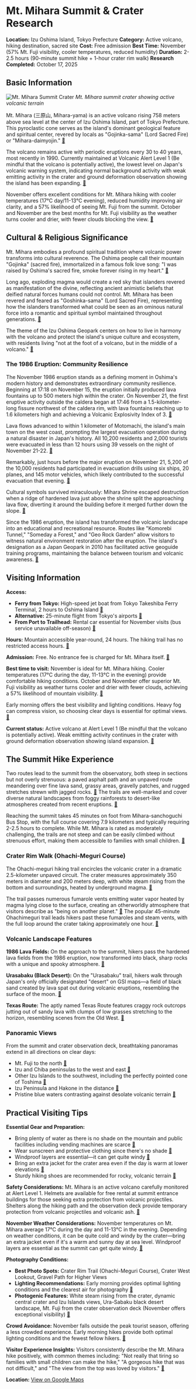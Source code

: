 # Mt. Mihara Summit & Crater Research

**Location:** Izu Oshima Island, Tokyo Prefecture
**Category:** Active volcano, hiking destination, sacred site
**Cost:** Free admission
**Best Time:** November (57% Mt. Fuji visibility, cooler temperatures, reduced humidity)
**Duration:** 2-2.5 hours (90-minute summit hike + 1-hour crater rim walk)
**Research Completed:** October 17, 2025

## Basic Information

![Mt. Mihara Summit Crater](https://upload.wikimedia.org/wikipedia/commons/1/1a/三原山火口-Mt.Mihara_Voｌcano_-_panoramio.jpg)
*Mt. Mihara summit crater showing active volcanic terrain*

Mt. Mihara (三原山, Mihara-yama) is an active volcano rising 758 meters above sea level at the center of Izu Oshima Island, part of Tokyo Prefecture. This pyroclastic cone serves as the island's dominant geological feature and spiritual center, revered by locals as "Gojinka-sama" (Lord Sacred Fire) or "Mihara-daimyojin." [🔗](https://allabout-japan.com/en/article/11370/)

The volcano remains active with periodic eruptions every 30 to 40 years, most recently in 1990. Currently maintained at Volcanic Alert Level 1 (Be mindful that the volcano is potentially active), the lowest level on Japan's volcanic warning system, indicating normal background activity with weak emitting activity in the crater and ground deformation observation showing the island has been expanding. [🔗](https://izuoshima-geo.org/en/information/)

November offers excellent conditions for Mt. Mihara hiking with cooler temperatures (17°C day/11-13°C evening), reduced humidity improving air clarity, and a 57% likelihood of seeing Mt. Fuji from the summit. October and November are the best months for Mt. Fuji visibility as the weather turns cooler and drier, with fewer clouds blocking the view. [🔗](https://livejapan.com/en/in-tokyo/in-pref-fuji_mountain/in-mount_fuji/article-a0002532/)

## Cultural & Religious Significance

Mt. Mihara embodies a profound spiritual tradition where volcanic power transforms into cultural reverence. The Oshima people call their mountain "Gojinka" (sacred fire), immortalized in a famous folk love song: "I was raised by Oshima's sacred fire, smoke forever rising in my heart." [🔗](https://allabout-japan.com/en/article/11370/)

Long ago, exploding magma would create a red sky that islanders revered as manifestation of the divine, reflecting ancient animistic beliefs that deified natural forces humans could not control. Mt. Mihara has been revered and feared as "Goshinka-sama" (Lord Sacred Fire), representing how the islanders transformed what could be seen as an ominous natural force into a romantic and spiritual symbol maintained throughout generations. [🔗](https://allabout-japan.com/en/article/11370/)

The theme of the Izu Oshima Geopark centers on how to live in harmony with the volcano and protect the island's unique culture and ecosystem, with residents living "not at the foot of a volcano, but in the middle of a volcano." [🔗](https://allabout-japan.com/en/article/11370/)

### The 1986 Eruption: Community Resilience

The November 1986 eruption stands as a defining moment in Oshima's modern history and demonstrates extraordinary community resilience. Beginning at 17:18 on November 15, the eruption initially produced lava fountains up to 500 meters high within the crater. On November 21, the first eruptive activity outside the caldera began at 17:46 from a 1.5-kilometer-long fissure northwest of the caldera rim, with lava fountains reaching up to 1.6 kilometers high and achieving a Volcanic Explosivity Index of 3. [🔗](https://en.wikipedia.org/wiki/Mount_Mihara)

Lava flows advanced to within 1 kilometer of Motomachi, the island's main town on the west coast, prompting the largest evacuation operation during a natural disaster in Japan's history. All 10,200 residents and 2,000 tourists were evacuated in less than 12 hours using 39 vessels on the night of November 21-22. [🔗](https://en.wikipedia.org/wiki/Mount_Mihara)

Remarkably, just hours before the major eruption on November 21, 5,200 of the 10,000 residents had participated in evacuation drills using six ships, 20 planes, and 145 motor vehicles, which likely contributed to the successful evacuation that evening. [🔗](https://en.wikipedia.org/wiki/Izu_%C5%8Cshima)

Cultural symbols survived miraculously: Mihara Shrine escaped destruction when a ridge of hardened lava just above the shrine split the approaching lava flow, diverting it around the building before it merged further down the slope. [🔗](https://izuoshima-geo.org/en/highlights/geologicalsites/geosite-10.html)

Since the 1986 eruption, the island has transformed the volcanic landscape into an educational and recreational resource. Routes like "Komorebi Tunnel," "Someday a Forest," and "Geo Rock Garden" allow visitors to witness natural environment restoration after the eruption. The island's designation as a Japan Geopark in 2010 has facilitated active geoguide training programs, maintaining the balance between tourism and volcanic awareness. [🔗](https://izuoshima-geo.org/en/highlights/geologicalsites/geosite-5.html)

## Visiting Information

**Access:**
- **Ferry from Tokyo:** High-speed jet boat from Tokyo Takeshiba Ferry Terminal, 2 hours to Oshima Island [🔗](https://www.islandaccess.metro.tokyo.lg.jp/en/island/oshima/)
- **Alternative:** 25-minute flight from Tokyo's airports [🔗](https://www.islandaccess.metro.tokyo.lg.jp/en/island/oshima/)
- **From Port to Trailhead:** Rental car essential for November visits (bus service unavailable off-season) [🔗](https://japantravel.navitime.com/en/area/jp/guide/NTJtrv1297-en/)

**Hours:** Mountain accessible year-round, 24 hours. The hiking trail has no restricted access hours. [🔗](https://ridgelineimages.com/hiking/mt-mihara/)

**Admission:** Free. No entrance fee is charged for Mt. Mihara itself. [🔗](https://www.tripadvisor.com/Attraction_Review-g1091144-d1373732-Reviews-Mt_Mihara-Oshima_machi_Tokyo_Prefecture_Kanto.html)

**Best time to visit:** November is ideal for Mt. Mihara hiking. Cooler temperatures (17°C during the day, 11-13°C in the evening) provide comfortable hiking conditions. October and November offer superior Mt. Fuji visibility as weather turns cooler and drier with fewer clouds, achieving a 57% likelihood of mountain visibility. [🔗](https://livejapan.com/en/in-tokyo/in-pref-fuji_mountain/in-mount_fuji/article-a0002532/)

Early morning offers the best visibility and lighting conditions. Heavy fog can compress vision, so choosing clear days is essential for optimal views. [🔗](https://ridgelineimages.com/hiking/mt-mihara/)

**Current status:** Active volcano at Alert Level 1 (Be mindful that the volcano is potentially active). Weak emitting activity continues in the crater with ground deformation observation showing island expansion. [🔗](https://izuoshima-geo.org/en/information/)

## The Summit Hike Experience

Two routes lead to the summit from the observatory, both steep in sections but not overly strenuous: a paved asphalt path and an unpaved route meandering over fine lava sand, grassy areas, gravelly patches, and rugged stretches strewn with jagged rocks. [🔗](https://ridgelineimages.com/hiking/mt-mihara/) The trails are well-marked and cover diverse natural landscapes from foggy rainforests to desert-like atmospheres created from recent eruptions. [🔗](https://japantravel.navitime.com/en/area/jp/guide/NTJtrv1297-en/)

Reaching the summit takes 45 minutes on foot from Mihara-sanchoguchi Bus Stop, with the full course covering 7.9 kilometers and typically requiring 2-2.5 hours to complete. While Mt. Mihara is rated as moderately challenging, the trails are not steep and can be easily climbed without strenuous effort, making them accessible to families with small children. [🔗](https://www.tripadvisor.com/ShowUserReviews-g1091144-d1373732-r573196435-Mt_Mihara-Oshima_machi_Tokyo_Prefecture_Kanto.html)

### Crater Rim Walk (Ohachi-Meguri Course)

The Ohachi-meguri hiking trail encircles the volcanic crater in a dramatic 2.5-kilometer unpaved circuit. The crater measures approximately 350 meters in diameter and 200 meters deep, with white steam rising from the bottom and surroundings, heated by underground magma. [🔗](https://izuoshima-geo.org/en/highlights/geologicalsites/geosite-8.html)

The trail passes numerous fumarole vents emitting water vapor heated by magma lying close to the surface, creating an otherworldly atmosphere that visitors describe as "being on another planet." [🔗](https://ridgelineimages.com/hiking/mt-mihara/) The popular 45-minute Ohachimeguri trail leads hikers past these fumaroles and steam vents, with the full loop around the crater taking approximately one hour. [🔗](https://www.allthepeaks.com/post/mihara-tokyo)

### Volcanic Landscape Features

**1986 Lava Fields:** On the approach to the summit, hikers pass the hardened lava fields from the 1986 eruption, now transformed into black, sharp rocks with a unique and spooky atmosphere. [🔗](https://www.alltrails.com/trail/japan/tokyo/mount-mihara-mount-kushigata-miharayama-hot-spring)

**Urasabaku (Black Desert):** On the "Urasabaku" trail, hikers walk through Japan's only officially designated "desert" on GSI maps—a field of black sand created by lava spat out during volcanic eruptions, resembling the surface of the moon. [🔗](https://japantravel.navitime.com/en/area/jp/guide/NTJtrv1297-en/)

**Texas Route:** The aptly named Texas Route features craggy rock outcrops jutting out of sandy lava with clumps of low grasses stretching to the horizon, resembling scenes from the Old West. [🔗](https://allabout-japan.com/en/article/11370/)

### Panoramic Views

From the summit and crater observation deck, breathtaking panoramas extend in all directions on clear days:
- Mt. Fuji to the north [🔗](https://www.alltrails.com/trail/japan/tokyo/mount-mihara-ohachi-meguri-course-the-summit-trail)
- Izu and Chiba peninsulas to the west and east [🔗](https://allabout-japan.com/en/article/11370/)
- Other Izu Islands to the southwest, including the perfectly pointed cone of Toshima [🔗](https://allabout-japan.com/en/article/11370/)
- Izu Peninsula and Hakone in the distance [🔗](https://www.gotokyo.org/en/destinations/izu-and-ogasawara-islands/oshima-island/index.html)
- Pristine blue waters contrasting against desolate volcanic terrain [🔗](https://www.gotokyo.org/en/destinations/izu-and-ogasawara-islands/oshima-island/index.html)

## Practical Visiting Tips

**Essential Gear and Preparation:**
- Bring plenty of water as there is no shade on the mountain and public facilities including vending machines are scarce [🔗](https://japantravel.navitime.com/en/area/jp/guide/NTJtrv1297-en/)
- Wear sunscreen and protective clothing since there's no shade [🔗](https://japantravel.navitime.com/en/area/jp/guide/NTJtrv1297-en/)
- Windproof layers are essential—it can get quite windy [🔗](https://japantravel.navitime.com/en/area/jp/guide/NTJtrv1297-en/)
- Bring an extra jacket for the crater area even if the day is warm at lower elevations [🔗](https://www.allthepeaks.com/post/mihara-tokyo)
- Sturdy hiking shoes are recommended for rocky, volcanic terrain [🔗](https://allabout-japan.com/en/article/11370/)

**Safety Considerations:**
Mt. Mihara is an active volcano carefully monitored at Alert Level 1. Helmets are available for free rental at summit entrance buildings for those seeking extra protection from volcanic projectiles. Shelters along the hiking path and the observation deck provide temporary protection from volcanic projectiles and volcanic ash. [🔗](https://izuoshima-geo.org/en/information/)

**November Weather Considerations:**
November temperatures on Mt. Mihara average 17°C during the day and 11-13°C in the evening. Depending on weather conditions, it can be quite cold and windy by the crater—bring an extra jacket even if it's a warm and sunny day at sea level. Windproof layers are essential as the summit can get quite windy. [🔗](https://japantravel.navitime.com/en/area/jp/guide/NTJtrv1297-en/)

**Photography Conditions:**
- **Best Photo Spots:** Crater Rim Trail (Ohachi-Meguri Course), Crater West Lookout, Gravel Path for Higher Views
- **Lighting Recommendations:** Early morning provides optimal lighting conditions and the clearest air for photography [🔗](https://ridgelineimages.com/hiking/mt-mihara/)
- **Photogenic Features:** White steam rising from the crater, dynamic central crater and Izu Islands views, Ura-Sabaku black desert landscape, Mt. Fuji from the crater observation deck (November offers exceptional visibility) [🔗](https://www.tripadvisor.com/ShowUserReviews-g1091144-d1373732-r573196435-Mt_Mihara-Oshima_machi_Tokyo_Prefecture_Kanto.html)

**Crowd Avoidance:** November falls outside the peak tourist season, offering a less crowded experience. Early morning hikes provide both optimal lighting conditions and the fewest fellow hikers. [🔗](https://ridgelineimages.com/hiking/mt-mihara/)

**Visitor Experience Insights:**
Visitors consistently describe the Mt. Mihara hike positively, with common themes including: "Not really that tiring so families with small children can make the hike," "A gorgeous hike that was not difficult," and "The view from the top was loved by visitors." [🔗](https://www.tripadvisor.com/ShowUserReviews-g1091144-d1373732-r573196435-Mt_Mihara-Oshima_machi_Tokyo_Prefecture_Kanto.html)

**Location:** [View on Google Maps](https://maps.google.com/maps?q=34.72694,139.39454)
